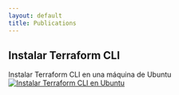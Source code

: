 ```yaml
---
layout: default
title: Publications
---
```


## Instalar Terraform CLI
Instalar Terraform CLI en una máquina de Ubuntu
[![Instalar Terraform CLI en Ubuntu](https://yt-embed.herokuapp.com/embed?v=4l31VF6vzWM)](https://m.youtube.com/watch?v=4l31VF6vzWM)
